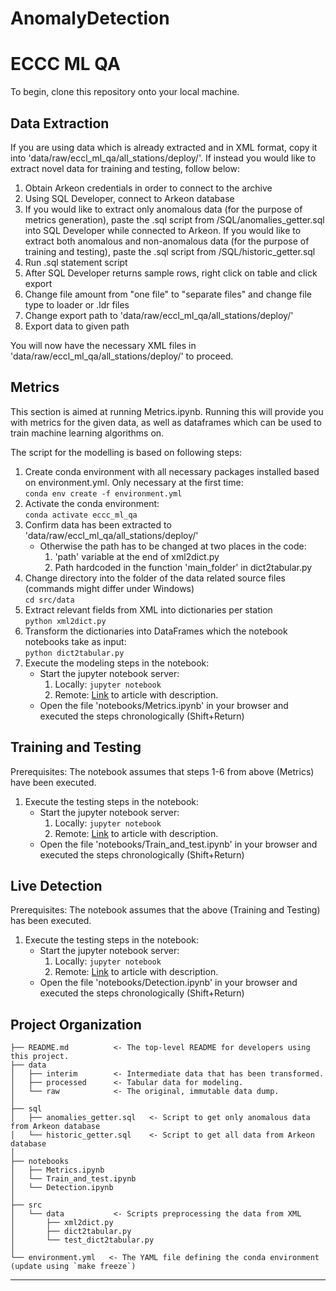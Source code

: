 # AnomalyDetection

ECCC ML QA
==============================
To begin, clone this repository onto your local machine.

Data Extraction
------------
If you are using data which is already extracted and in XML format, copy it into 'data/raw/eccl_ml_qa/all_stations/deploy/'. If instead you would like to extract novel data for training and testing, follow below:
1. Obtain Arkeon credentials in order to connect to the archive 
2. Using SQL Developer, connect to Arkeon database 
3. If you would like to extract only anomalous data (for the purpose of metrics generation), paste the .sql script from /SQL/anomalies_getter.sql into SQL Developer while connected to Arkeon. If you would like to extract both anomalous and non-anomalous data (for the purpose of training and testing), paste the .sql script from /SQL/historic_getter.sql
4. Run .sql statement script 
5. After SQL Developer returns sample rows, right click on table and click export
6. Change file amount from "one file" to "separate files" and change file type to loader or .ldr files 
7. Change export path to 'data/raw/eccl_ml_qa/all_stations/deploy/' 
8. Export data to given path

You will now have the necessary XML files in 'data/raw/eccl_ml_qa/all_stations/deploy/' to proceed.

Metrics 
------------
This section is aimed at running Metrics.ipynb. Running this will provide you with metrics for the given data, as well as dataframes which can be used to train machine learning algorithms on.

The script for the modelling is based on following steps:
1. Create conda environment with all necessary packages installed based on environment.yml. Only necessary at the first time: \
 `conda env create -f environment.yml`
2. Activate the conda environment: \
`conda activate eccc_ml_qa`
3. Confirm data has been extracted to 'data/raw/eccl_ml_qa/all_stations/deploy/' 
    - Otherwise the path has to be changed at two places in the code: 
        1. 'path' variable at the end of xml2dict.py
        2. Path hardcoded in the function 'main_folder' in dict2tabular.py
4. Change directory into the folder of the data related source files (commands might differ under Windows) \
`cd src/data`
4. Extract relevant fields from XML into dictionaries per station \
`python xml2dict.py`
5. Transform the dictionaries into DataFrames which the notebook notebooks take as input: \
`python dict2tabular.py`
6. Execute the modeling steps in the notebook: 
    - Start the jupyter notebook server: 
        1. Locally: `jupyter notebook`
        2. Remote: [Link](https://medium.com/@apbetahouse45/how-to-run-jupyter-notebooks-on-remote-server-part-1-ssh-a2be0232c533) to article with description.
    - Open the file 'notebooks/Metrics.ipynb' in your browser and executed the steps chronologically (Shift+Return)

Training and Testing
------------
Prerequisites: The notebook assumes that steps 1-6 from above (Metrics) have been executed.
1. Execute the testing steps in the notebook: 
    - Start the jupyter notebook server: 
        1. Locally: `jupyter notebook`
        2. Remote: [Link](https://medium.com/@apbetahouse45/how-to-run-jupyter-notebooks-on-remote-server-part-1-ssh-a2be0232c533) to article with description.
    - Open the file 'notebooks/Train_and_test.ipynb' in your browser and executed the steps chronologically (Shift+Return)

Live Detection
------------
Prerequisites: The notebook assumes that the above (Training and Testing) has been executed.
1. Execute the testing steps in the notebook: 
    - Start the jupyter notebook server: 
        1. Locally: `jupyter notebook`
        2. Remote: [Link](https://medium.com/@apbetahouse45/how-to-run-jupyter-notebooks-on-remote-server-part-1-ssh-a2be0232c533) to article with description.
    - Open the file 'notebooks/Detection.ipynb' in your browser and executed the steps chronologically (Shift+Return)

Project Organization
------------

    ├── README.md          <- The top-level README for developers using this project.
    ├── data
    │   ├── interim        <- Intermediate data that has been transformed.
    │   ├── processed      <- Tabular data for modeling.
    │   └── raw            <- The original, immutable data dump.
    │
    ├── sql       
    │   ├── anomalies_getter.sql   <- Script to get only anomalous data from Arkeon database
    │   └── historic_getter.sql    <- Script to get all data from Arkeon database
    │
    ├── notebooks          
    │   ├── Metrics.ipynb
    │   └── Train_and_test.ipynb
    │   └── Detection.ipynb
    │
    ├── src               
    │   └── data           <- Scripts preprocessing the data from XML 
    │       ├── xml2dict.py   
    │       ├── dict2tabular.py
    │       └── test_dict2tabular.py
    │   
    └── environment.yml   <- The YAML file defining the conda environment (update using `make freeze`)


--------

